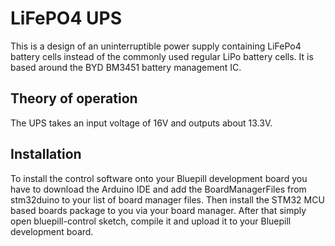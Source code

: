 # LiFePO4 UPS

This is a design of an uninterruptible power supply containing LiFePo4 battery cells instead of the commonly used regular LiPo battery cells. It is based around the BYD BM3451 battery management IC.

## Theory of operation

The UPS takes an input voltage of 16V and outputs about 13.3V. 

## Installation

To install the control software onto your Bluepill development board you have to download the Arduino IDE and add the BoardManagerFiles from stm32duino to your list of board manager files. Then install the STM32 MCU based boards package to you via your board manager.
After that simply open bluepill-control sketch, compile it and upload it to your Bluepill development board.